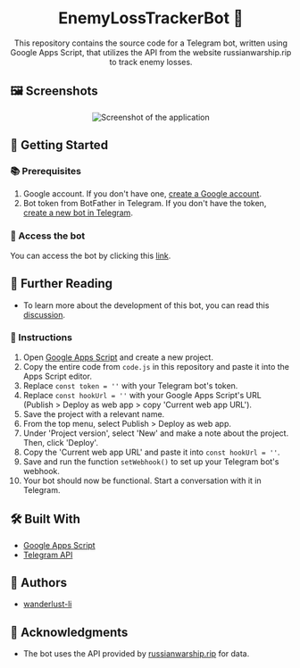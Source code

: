 <p align="center">
  <h1 align="center">EnemyLossTrackerBot 🤖</h1>
</p>

<p align="center">
This repository contains the source code for a Telegram bot, written using Google Apps Script, that utilizes the API from the website russianwarship.rip to track enemy losses.
</p>

## 🖼️ Screenshots

<p align="center">
  <img src="https://github.com/wanderlust-li/EnemyLossTrackerBot/assets/96470507/26e41c7b-533c-4029-9ca7-a7a723df3fe2" alt="Screenshot of the application">
</p>


## 🚀 Getting Started

### 📚 Prerequisites

1. Google account. If you don't have one, [create a Google account](https://accounts.google.com/SignUp).
2. Bot token from BotFather in Telegram. If you don't have the token, [create a new bot in Telegram](https://core.telegram.org/bots#6-botfather).

### 🤖 Access the bot

You can access the bot by clicking this [link](https://t.me/EnemyLossTracker_bot).

## 📖 Further Reading

- To learn more about the development of this bot, you can read this [discussion](https://dou.ua/forums/topic/30653/).


### 📝 Instructions

1. Open [Google Apps Script](https://script.google.com/) and create a new project.
2. Copy the entire code from `code.js` in this repository and paste it into the Apps Script editor.
3. Replace `const token = ''` with your Telegram bot's token.
4. Replace `const hookUrl = ''` with your Google Apps Script's URL (Publish > Deploy as web app > copy 'Current web app URL').
5. Save the project with a relevant name.
6. From the top menu, select Publish > Deploy as web app.
7. Under 'Project version', select 'New' and make a note about the project. Then, click 'Deploy'.
8. Copy the 'Current web app URL' and paste it into `const hookUrl = ''`.
9. Save and run the function `setWebhook()` to set up your Telegram bot's webhook.
10. Your bot should now be functional. Start a conversation with it in Telegram.

## 🛠️ Built With

- [Google Apps Script](https://developers.google.com/apps-script)
- [Telegram API](https://core.telegram.org/bots/api)

## 👥 Authors

- [wanderlust-li](https://github.com/wanderlust-li)

## 🙌 Acknowledgments

- The bot uses the API provided by [russianwarship.rip](https://russianwarship.rip/api-documentation/v1#/) for data.
